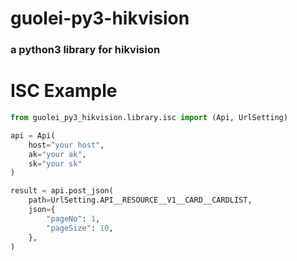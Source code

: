 # guolei-py3-hikvision
### a python3 library for hikvision
# ISC Example
```python
from guolei_py3_hikvision.library.isc import (Api, UrlSetting)

api = Api(
    host="your host",
    ak="your ak",
    sk="your sk"
)

result = api.post_json(
    path=UrlSetting.API__RESOURCE__V1__CARD__CARDLIST,
    json={
        "pageNo": 1,
        "pageSize": 10,
    },
)
```
